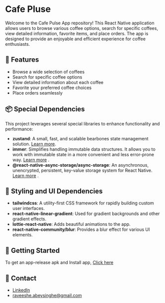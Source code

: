 # Cafe Pluse

Welcome to the Cafe Pulse App repository! This React Native application allows users to browse various coffee options, search for specific coffees, view detailed information, favorite items, and place orders. The app is designed to provide an enjoyable and efficient experience for coffee enthusiasts.

## 📱 Features

- Browse a wide selection of coffees
- Search for specific coffee options
- View detailed information about each coffee
- Favorite your preferred coffee choices
- Place orders seamlessly

## 📦 Special Dependencies

This project leverages several special libraries to enhance functionality and performance:

- **zustand**: A small, fast, and scalable bearbones state management solution. [Learn more](https://github.com/pmndrs/zustand).
- **immer**: Simplifies handling immutable data structures. It allows you to work with immutable state in a more convenient and less error-prone way. [Learn more](https://immerjs.github.io/immer)  .
- **@react-native-async-storage/async-storage**: An asynchronous, unencrypted, persistent, key-value storage system for React Native. [Learn more](https://reactnative.dev/docs/asyncstorage)  .

## 🎨 Styling and UI Dependencies

- **tailwindcss**: A utility-first CSS framework for rapidly building custom user interfaces.
- **react-native-linear-gradient**: Used for gradient backgrounds and other gradient effects.
- **lottie-react-native**: Adds beautiful animations to the app.
- **react-native-community/blur**: Provides a blur effect for various UI elements.

## 🚀 Getting Started

To get an app-release apk and Install app, [Click here](https://drive.google.com/file/d/1QjnJRICdcpaIPGU4Nh8HF7dpckDmdG2r/view?usp=sharing)

## 📧 Contact

- [LinkedIn](https://www.linkedin.com/in/raveesha-induwara/)
- raveeshe.abeysinghe@gmail.com

